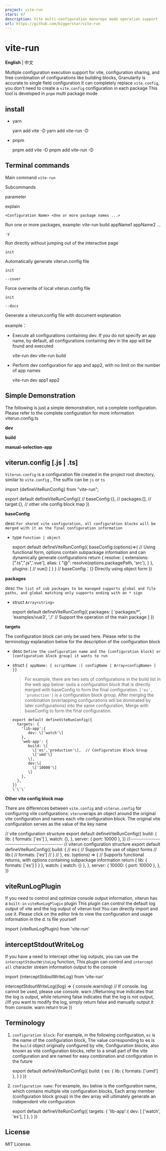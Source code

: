```yaml
---
project: vite-run
stars: 67
description: Vite multi-configuration monorepo mode operation support      (Vite monorepo模式多配置运行支持)
url: https://github.com/biggerstar/vite-run
---
```


vite-run
========

  

  

**English** | 中文

Multiple configuration execution support for vite, configuration sharing, and free combination of configurations like building blocks, Granularity is accurate to single field configuration It can completely replace `vite.config`, you don't need to create a `vite.config` configuration in each package This tool is developed in `pnpm` multi package mode

install
-------

-   yarn

    yarn add vite -D
    yarn add vite-run -D

-   pnpm

    pnpm add vite -D
    pnpm add vite-run -D

Terminal commands
-----------------

Main command `vite-run`

Subcommands

parameter

explain

`<Configuration Name> <One or more package names ...>`

Run one or more packages, example: vite-run build appName1 appName2 ...

`-y`

Run directly without jumping out of the interactive page

`init`

Automatically generate viterun.config file

`init`

`--cover`

Force overwrite of local viterun.config file

`init`

`--docs`

Generate a viterun.config file with document explanation

example：

-   Execute all configurations containing dev. If you do not specify an app name, by default, all configurations containing dev in the app will be found and executed
    
     vite-run dev
     vite-run build
    
-   Perform dev configuration for app and app2, with no limit on the number of app names
    
     vite-run dev app1 app2
    

Simple Demonstration
--------------------

The following is just a simple demonstration, not a complete configuration. Please refer to the complete configuration for more information viterun.config.ts

**dev**

**build**

**manual-selection-app**

viterun.config \[.js | .ts\]
----------------------------

`Viterun.config` is a configuration file created in the project root directory, similar to `vite.config` , The suffix can be `js` or `ts`

import {defineViteRunConfig} from "vite-run";

export default defineViteRunConfig({
  // baseConfig:{},
  // packages:\[\],
  // target:{},
  // other vite config block map
})

**baseConfig**

desc `For shared vite configuration, all configuration blocks will be merged with it as the final configuration information`

-   type `Function | object`
    
    export default defineViteRunConfig({
       baseConfig:(options)\=>{  // Using functional form, options contain subpackage information and can dynamically generate configurations
          return {
            resolve: {
              extensions: \[".ts",".js",'.vue'\],
              alias: {
                "@": resolve(options.packagePath, 'src'),
             }
            },
            plugins: \[
             // vue()
            \]
          }
       }
       // baseConfig：{}  Directly using object form
    })
    

**packages**

desc `The list of sub packages to be managed supports global and file paths, and global matching only supports ending with an * sign`

-   struct `Array<string>`
    
    export default defineViteRunConfig({
       packages: \[
         'packages/\*',
         'examples/vue3',
         './'     // Support the operation of the main package
       \]
    })
    

**targets**

The configuration block can only be used here. Please refer to the terminology explanation below for the description of the configuration block

-   desc `Define the configuration name and the [configuration block] or [configuration block group] it wants to run`
    
-   struct `{ appName: { scriptName :[ configName | Array<configName> ] }}`
    
    > For example, there are two sets of configurations in the build list in the web app below: `Umd`is a configuration block that is directly merged with baseConfig to form the final configuration. `['es', 'production']` is a configuration block group, After merging the combination (overlapping configurations will be dominated by later configurations) into the same configuration, Merge with baseConfig to form the final configuration.
    
        export default defineViteRunConfig({
          targets: {
            'lib-app':{
               dev: \['watch'\]
            },
            'web-app': {
               build: \[
                 \['es','production'\],  // Configuration Block Group
                 \['umd'\]
               \],
               dev:\[
                 \['10000'\]
               \]
            },
          },
        })
        \`\`\`
    

**Other vite config block map**

There are differences between `vite.config` and `viterun.config` for configuring vite configurations: `vterun`wraps an object around the original vite configuration and names each vite configuration block. The original vite configuration serves as the value of the key name

// vite configuration structure
export default defineViteRunConfig({
  build: {
    lib: {
      formats: \['es'\]
    },
    watch: {},
  },
  server: {
    port: 10000
  },
})
//--------------------------------------------
// viterun configuration structure
export default defineViteRunConfig({
  build: {
    // es:{     // Supports the use of object forms
    //   lib:{
    //      formats: \['es'\]
    //    }
    // },
    es: (options) \=> {  // Supports functional returns, with options containing subpackage information
      return {
        lib: {
          formats: \['es'\]
        }
      }
    },
    watch: {
      watch: {}
    },
  },
  server: {
    10000: {
      port: 10000
    },
  },
})

viteRunLogPlugin
----------------

If you need to control and optimize console output information, viterun has a `built-in` `viteRunLogPlugin` plugin This plugin can control the default log output of vite and the log output of viterun tool You can directly import and use it. Please click on the editor link to view the configuration and usage information in the d. ts file yourself

import {viteRunLogPlugin} from 'vite-run'

interceptStdoutWriteLog
-----------------------

If you have a need to intercept other log outputs, you can use the `interceptStdoutWriteLog` function, This plugin can control and `intercept all` character stream information output to the console

import {interceptStdoutWriteLog} from 'vite-run'

interceptStdoutWriteLog((log) \=> {
  console.warn(log)  // If console. log cannot be used, please use console. warn
  //Returning true indicates that the log is output, while returning false indicates that the log is not output,
  //If you want to modify the log, simply return false and manually output it from console. warn
  return true
})

Terminology
-----------

1.  `configuration block`: For example, in the following configuration, `es` is the name of the configuration block, The value corresponding to es is the `build` object originally configured by vite, Configuration blocks, also known as vite configuration blocks, refer to a small part of the vite configuration and are named for easy combination and configuration in the future
    
    export default defineViteRunConfig({
      build: {
        es: {
          lib: {
            formats: \['umd'\]
          },
        }
      }
    })
    
2.  `configuration name`: For example, `dev` below is the configuration name, which contains multiple vite configuration blocks, Each array member (configuration block group) in the dev array will ultimately generate an independent vite configuration
    
    export default defineViteRunConfig({
       targets: {
         'lib-app':{
            dev: \[
              \['watch',  'es'\],
            \]
         },
       }
     })
    

License
-------

MIT License.
